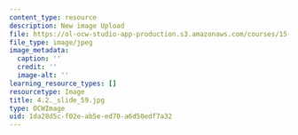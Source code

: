```yaml
---
content_type: resource
description: New image Upload
file: https://ol-ocw-studio-app-production.s3.amazonaws.com/courses/15-s21-nuts-and-bolts-of-business-plans-january-iap-2014/1da28d5cf02eab5eed70a6d50edf7a32_4.2._slide_59.jpg
file_type: image/jpeg
image_metadata:
  caption: ''
  credit: ''
  image-alt: ''
learning_resource_types: []
resourcetype: Image
title: 4.2._slide_59.jpg
type: OCWImage
uid: 1da28d5c-f02e-ab5e-ed70-a6d50edf7a32
---
```

